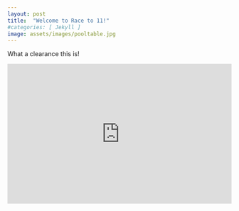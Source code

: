 ```yaml
---
layout: post
title:  "Welcome to Race to 11!"
#categories: [ Jekyll ]
image: assets/images/pooltable.jpg
---
```

What a clearance this is!

<p><iframe style="width:100%;" height="315" src="https://www.youtube.com/embed/4pMBh0pe6rw?rel=0&amp;showinfo=0" frameborder="0" allowfullscreen></iframe></p>
